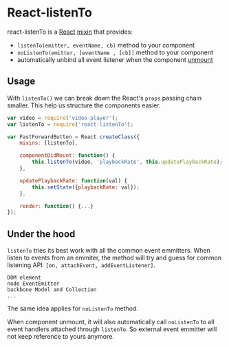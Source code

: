 # React-listenTo

react-listenTo is a [React](http://facebook.github.io/react/)
[mixin](http://facebook.github.io/react/docs/reusable-components.html#mixins)
that provides:

- `listenTo(emitter, eventName, cb)` method to your component
- `noListenTo(emitter, [eventName , [cb]]` method to your component
- automatically unbind all event listener when the component [unmount](http://facebook.github.io/react/docs/component-specs.html#unmounting-componentwillunmount)


## Usage

With `listenTo()` we can break down the React's `props` passing chain smaller.
This help us structure the components easier.

```javascript
var video = require('video-player');
var listenTo = require('react-listenTo');

var FastForwardButton = React.createClass({
	mixins: [listenTo],

	componentDidMount: function() {
		this.listenTo(video, 'playbackRate', this.updatePlaybackRate);
	},

	updatePlaybackRate: function(val) {
		this.setState({playbackRate: val});
	},

	render: function() {...}
});
```

## Under the hood

`listenTo` tries its best work with all the common event emmitters. When
listen to events from an emmiter, the method will try and guess for common
listening API: `[on, attachEvent, addEventListener]`.

```
DOM element
node EventEmitter
backbone Model and Collection
...
```

The same idea applies for `noListenTo` method.

When component unmount, it will also automatically call `noListenTo` to all
event handlers attached through `listenTo`. So external event emmitter will not
keep reference to yours anymore.
